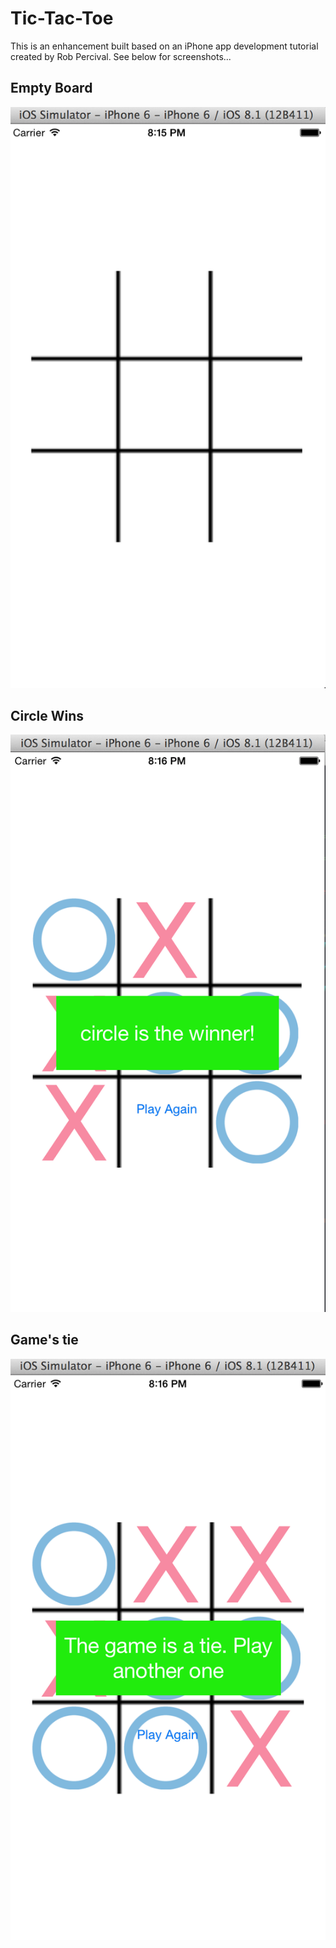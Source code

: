 Tic-Tac-Toe
===========
This is an enhancement built based on an iPhone app development tutorial created by Rob Percival. See below for screenshots...
## Empty Board
![Alt text](https://github.com/toadead/Tic-Tac-Toe/blob/master/screenshots/empty%20board.png "Empty Board")
## Circle Wins
![Alt text](https://github.com/toadead/Tic-Tac-Toe/blob/master/screenshots/circle%20win.png "Circle Wins")
## Game's tie
![Alt text](https://github.com/toadead/Tic-Tac-Toe/blob/master/screenshots/game's%20tie.png "Game's tie")
